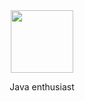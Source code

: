 
<div align="center">
<img src="https://i.imgur.com/gqRTJtl.png" width="100" height="100">

Java enthusiast
